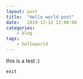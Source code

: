 ```yaml
---
layout: post
title:	"Hello world post"
date:	2019-12-12 12:00:00
categories:
    - blog
tags:
    - helloworld
---
```

this is a test :)

~~~
exit
~~~


